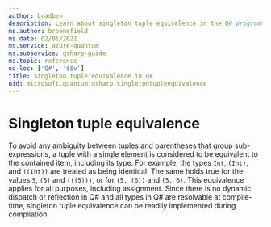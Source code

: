 ```yaml
---
author: bradben
description: Learn about singleton tuple equivalence in the Q# programming language.
ms.author: brbenefield
ms.date: 02/01/2021
ms.service: azure-quantum
ms.subservice: qsharp-guide
ms.topic: reference
no-loc: ['Q#', '$$v']
title: Singleton tuple equivalence in Q#
uid: microsoft.quantum.qsharp.singletontupleequivalence
---
```


# Singleton tuple equivalence

To avoid any ambiguity between tuples and parentheses that group sub-expressions, a tuple with a single element is considered to be equivalent to the contained item, including its type. For example, the types `Int`, `(Int)`, and `((Int))` are treated as being identical. The same holds true for the values `5`, `(5)` and `(((5)))`, or for `(5, (6))` and `(5, 6)`. This equivalence applies for all purposes, including assignment. Since there is no dynamic dispatch or reflection in Q# and all types in Q# are resolvable at compile-time, singleton tuple equivalence can be readily implemented during compilation.




